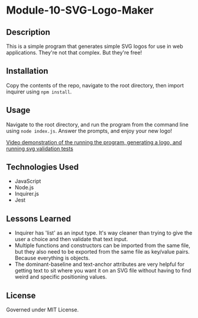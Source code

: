 # Module-10-SVG-Logo-Maker

## Description

This is a simple program that generates simple SVG logos for use in web applications. They're
not that complex. But they're free!

## Installation

Copy the contents of the repo, 
navigate to the root directory, 
then import inquirer using ```npm install```. 

## Usage

Navigate to the root directory, 
and run the program from the command line using ```node index.js```. 
Answer the prompts, and enjoy your new logo!

[Video demonstration of the running the program, generating a logo, and running svg validation tests](https://drive.google.com/file/d/1SbE25IzEOc_9OOUXU52cX8fxZrPpAmuO/view?usp=sharing)

## Technologies Used

- JavaScript
- Node.js
- Inquirer.js
- Jest

## Lessons Learned

- Inquirer has 'list' as an input type. It's way cleaner than trying to give the user a choice 
and then validate that text input.
- Multiple functions and constructors can be imported from the same file, but they also need to be exported from the same file as key/value pairs. Because everything is objects. 
- The dominant-baseline and text-anchor attributes are very helpful for getting text to sit where you want it on an SVG file without having to find weird and specific positioning values. 

## License

Governed under MIT License.